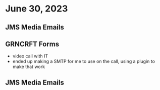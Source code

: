 # June 30, 2023

## JMS Media Emails

## GRNCRFT Forms
- video call with IT
- ended up making a SMTP for me to use on the call, using a plugin to make that work

## JMS Media Emails